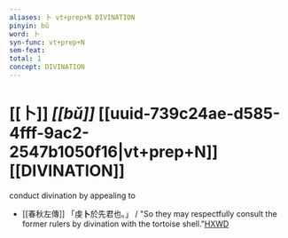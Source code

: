 ```yaml
---
aliases: 卜 vt+prep+N DIVINATION
pinyin: bǔ
word: 卜
syn-func: vt+prep+N
sem-feat: 
total: 1
concept: DIVINATION 
---
```

# [[卜]] *[[bǔ]]*  [[uuid-739c24ae-d585-4fff-9ac2-2547b1050f16|vt+prep+N]] [[DIVINATION]]
conduct divination by appealing to
 - [[春秋左傳]] 「虔**卜**於先君也。」 / "So they may respectfully consult the former rulers by divination with the tortoise shell."[HXWD](https://hxwd.org/textview.html?location=KR1e0001_tls_008-359a.15)